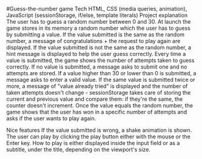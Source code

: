 #Guess-the-number game
Tech
HTML, CSS (media queries, animation), JavaScript (sessionStorage, if/else, template literals)
Project explanation
The user has to guess a random number between 0 and 30.
At launch the game stores in its memory a random number which the user has to guess by submitting a value.
If the value submitted is the same as the random number, a message of congratulations + the request to play again are displayed.
If the value submitted is not the same as the random number, a hint message is displayed to help the user guess correctly.
Every time a value is submitted, the game shows the number of attempts taken to guess correctly.
If no value is submitted, a message asks to submit one and no attempts are stored.
If a value higher than 30 or lower than 0 is submitted, a message asks to enter a valid value.
If the same value is submitted twice or more, a message of "value already tried" is displayed and the number of taken attempts doesn't change - sessionStorage takes care of storing the current and previous value and compare them: if they're the same, the counter doesn't increment.
Once the value equals the random number, the game shows that the user has won in a specific number of attempts and asks if the user wants to play again.

Nice features
If the value submitted is wrong, a shake animation is shown.
The user can play by clicking the play button either with the mouse or the Enter key.
How to play is either displayed inside the input field or as a subtitle, under the title, depending on the viewport's size.